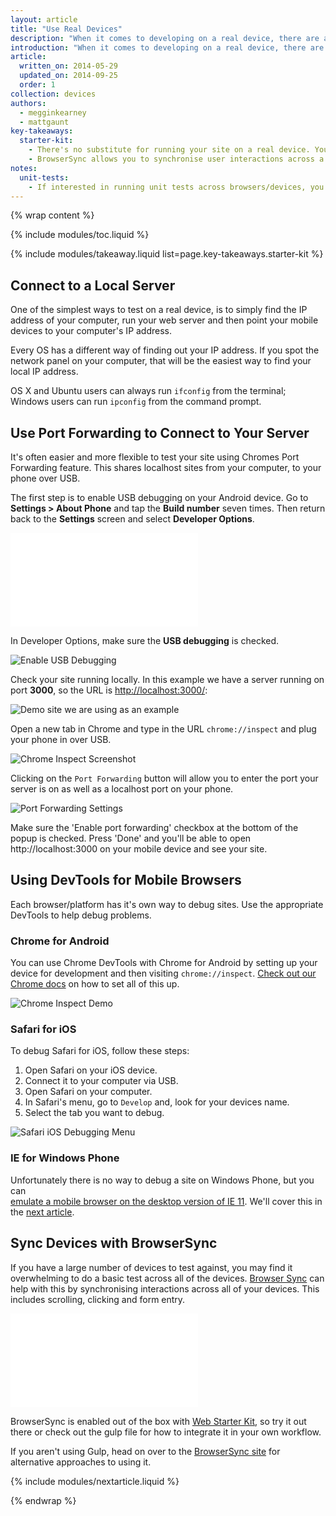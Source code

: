 ```yaml
---
layout: article
title: "Use Real Devices"
description: "When it comes to developing on a real device, there are a few things to point out and some tips to bear in mind."
introduction: "When it comes to developing on a real device, there are a few things to point out and some tips to bear in mind."
article:
  written_on: 2014-05-29
  updated_on: 2014-09-25
  order: 1
collection: devices
authors:
  - megginkearney
  - mattgaunt
key-takeaways:
  starter-kit:
    - There's no substitute for running your site on a real device. You must try your site on real devices.
    - BrowserSync allows you to synchronise user interactions across a number of devices at the same time.
notes:
  unit-tests:
    - If interested in running unit tests across browsers/devices, you’ll need a test runner that can run your test suite on these platforms. Some options for this include <a href="http://karma-runner.github.io/0.12/index.html">Karma</a>, <a href="http://www.yuiblog.com/blog/2010/08/25/introducing-yeti-the-yui-easy-testing-interface/">Yeti</a> and <a href="http://thrilljs.com/">Thrill</a>.
---
```

{% wrap content %}

{% include modules/toc.liquid %}

{% include modules/takeaway.liquid list=page.key-takeaways.starter-kit %}

## Connect to a Local Server

One of the simplest ways to test on a real device, is to simply find the IP
address of your computer, run your web server and then point your mobile devices
to your computer's IP address.

Every OS has a different way of finding out your IP address. If you spot
the network panel on your computer, that will be the easiest way to find your
local IP address.  

OS X and Ubuntu users can always run `ifconfig` from the terminal; Windows
users can run `ipconfig` from the command prompt.

## Use Port Forwarding to Connect to Your Server

It's often easier and more flexible to test your site using Chromes Port Forwarding
feature. This shares localhost sites from your computer, to your phone over
USB.

The first step is to enable USB debugging on your Android device. Go to
**Settings &gt; About Phone** and tap the **Build number** seven times. Then
return back to the **Settings** screen and select **Developer
Options**.

<div class="media media--video">
  <iframe src="//www.youtube.com/embed/06k_hSKZvbo?controls=2&amp;modestbranding=1&amp;showinfo=0&amp;utm-source=crdev-wf&amp;rel=0" frameborder="0" allowfullscreen=""></iframe>
</div>

In Developer Options, make sure the **USB debugging** is checked.

<img src="imgs/usb_debugging_on.png" alt="Enable USB Debugging" />

Check your site running locally. In this example we have a
server running on port **3000**, so the URL is
[http://localhost:3000/](http://localhost:3000/):

<img src="imgs/port-forwarding-site-demo.png" alt="Demo site we are using as an example" />

Open a new tab in Chrome and type in the URL `chrome://inspect` and plug your
phone in over USB.

<img src="imgs/chrome-inspect.png" alt="Chrome Inspect Screenshot" />

Clicking on the `Port Forwarding` button will allow you to enter the port your
server is on as well as a localhost port on your phone.

<img src="imgs/port-forwarding-dialog.png" alt="Port Forwarding Settings" />

Make sure the 'Enable port forwarding' checkbox at the bottom of the popup
is checked. Press 'Done' and you'll be able to open http://localhost:3000 on
your mobile device and see your site.

## Using DevTools for Mobile Browsers

Each browser/platform has it's own way to debug sites. Use the appropriate
DevTools to help debug problems.

### Chrome for Android

You can use Chrome DevTools with Chrome for Android by setting up your device
for development and then visiting `chrome://inspect`. [Check out our Chrome
docs](https://developer.chrome.com/devtools/docs/remote-debugging) on how to set
all of this up.

<img src="imgs/chrome-inspect-devtools.png" alt="Chrome Inspect Demo" />

### Safari for iOS

To debug Safari for iOS, follow these steps:

1. Open Safari on your iOS device.
1. Connect it to your computer via USB.
1. Open Safari on your computer.
1. In Safari's menu, go to `Develop` and, look for your devices name.
1. Select the tab you want to debug.

<img src="imgs/ios-safari-debugging.png" alt="Safari iOS Debugging Menu" />

### IE for Windows Phone

Unfortunately there is no way to debug a site on Windows Phone, but you can  
[emulate a mobile browser on the desktop version of IE
11](http://msdn.microsoft.com/en-us/library/ie/dn255001%28v=vs.85%29.aspx).
We'll cover this in the [next article](browseremulation.html).

## Sync Devices with BrowserSync

If you have a large number of devices to test against, you may find it
overwhelming to do a basic test across all of the devices. [Browser
Sync](http://www.browsersync.io/) can help with this by synchronising
interactions across all of your devices. This includes scrolling, clicking and
form entry.

<div class="media media--video">
  <iframe src="//www.youtube.com/embed/RKKBIs_3svM?controls=2&amp;modestbranding=1&amp;showinfo=0&amp;utm-source=crdev-wf&amp;rel=0" frameborder="0" allowfullscreen=""></iframe>
</div>

BrowserSync is enabled out of the box with [Web Starter
Kit](https://developers.google.com/web/starter-kit/), so try it out there or
check out the gulp file for how to integrate it in your own workflow.

If you aren't using Gulp, head on over to the [BrowserSync
site](http://www.browsersync.io/) for alternative approaches to using it.


{% include modules/nextarticle.liquid %}

{% endwrap %}
